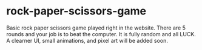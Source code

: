 # rock-paper-scissors-game

Basic rock paper scissors game played right in the website. There are 5 rounds and your job is to beat the computer. It is fully random and all LUCK. A clearner UI, small animations, and pixel art will be added soon.
